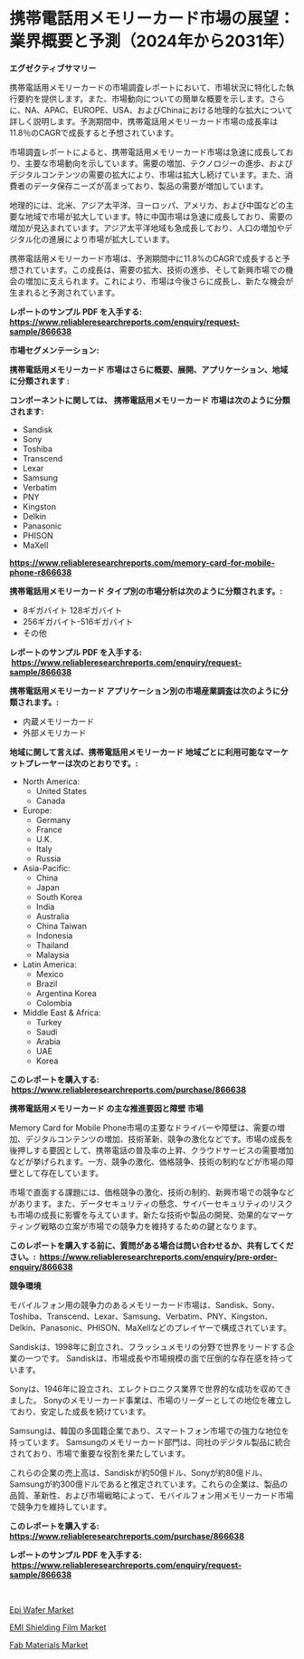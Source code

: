 <p><h1>携帯電話用メモリーカード市場の展望：業界概要と予測（2024年から2031年）</h1></p><p><strong>エグゼクティブサマリー</strong></p>
<p><p>携帯電話用メモリーカードの市場調査レポートにおいて、市場状況に特化した執行要約を提供します。また、市場動向についての簡単な概要を示します。さらに、NA、APAC、EUROPE、USA、およびChinaにおける地理的な拡大について詳しく説明します。予測期間中、携帯電話用メモリーカード市場の成長率は11.8％のCAGRで成長すると予想されています。</p><p>市場調査レポートによると、携帯電話用メモリーカード市場は急速に成長しており、主要な市場動向を示しています。需要の増加、テクノロジーの進歩、およびデジタルコンテンツの需要の拡大により、市場は拡大し続けています。また、消費者のデータ保存ニーズが高まっており、製品の需要が増加しています。</p><p>地理的には、北米、アジア太平洋、ヨーロッパ、アメリカ、および中国などの主要な地域で市場が拡大しています。特に中国市場は急速に成長しており、需要の増加が見込まれています。アジア太平洋地域も急成長しており、人口の増加やデジタル化の進展により市場が拡大しています。</p><p>携帯電話用メモリーカード市場は、予測期間中に11.8%のCAGRで成長すると予想されています。この成長は、需要の拡大、技術の進歩、そして新興市場での機会の増加に支えられます。これにより、市場は今後さらに成長し、新たな機会が生まれると予測されています。</p></p>
<p><strong>レポートのサンプル PDF を入手する: <a href="https://www.reliableresearchreports.com/enquiry/request-sample/866638">https://www.reliableresearchreports.com/enquiry/request-sample/866638</a></strong></p>
<p><strong>市場セグメンテーション:</strong></p>
<p><strong> 携帯電話用メモリーカード 市場はさらに概要、展開、アプリケーション、地域に分類されます :</strong></p>
<p><strong>コンポーネントに関しては、 携帯電話用メモリーカード 市場は次のように分類されます: &nbsp;</strong></p>
<p><ul><li>Sandisk</li><li>Sony</li><li>Toshiba</li><li>Transcend</li><li>Lexar</li><li>Samsung</li><li>Verbatim</li><li>PNY</li><li>Kingston</li><li>Delkin</li><li>Panasonic</li><li>PHISON</li><li>MaXell</li></ul></p>
<p><strong><a href="https://www.reliableresearchreports.com/memory-card-for-mobile-phone-r866638">https://www.reliableresearchreports.com/memory-card-for-mobile-phone-r866638</a></strong></p>
<p><strong> 携帯電話用メモリーカード タイプ別の市場分析は次のように分類されます。:</strong></p>
<p><ul><li>8ギガバイト 128ギガバイト</li><li>256ギガバイト-516ギガバイト</li><li>その他</li></ul></p>
<p><strong>レポートのサンプル PDF を入手する: &nbsp;<a href="https://www.reliableresearchreports.com/enquiry/request-sample/866638">https://www.reliableresearchreports.com/enquiry/request-sample/866638</a></strong></p>
<p><strong> 携帯電話用メモリーカード アプリケーション別の市場産業調査は次のように分類されます。:</strong></p>
<p><ul><li>内蔵メモリーカード</li><li>外部メモリカード</li></ul></p>
<p><strong>地域に関して言えば、携帯電話用メモリーカード 地域ごとに利用可能なマーケットプレーヤーは次のとおりです。:</strong></p>
<p><ul>
    <li>
        North America:
        <ul>
            <li>United States</li>
            <li>Canada</li>
        </ul>
    </li>
    <li>
        Europe:
        <ul>
            <li>Germany</li>
            <li>France</li>
            <li>U.K.</li>
            <li>Italy</li>
            <li>Russia</li>
        </ul>
    </li>
    <li>
        Asia-Pacific:
        <ul>
            <li>China</li>
            <li>Japan</li>
            <li>South Korea</li>
            <li>India</li>
            <li>Australia</li>
            <li>China Taiwan</li>
            <li>Indonesia</li>
            <li>Thailand</li>
            <li>Malaysia</li>
        </ul>
    </li>
    <li>
        Latin America:
        <ul>
            <li>Mexico</li>
            <li>Brazil</li>
            <li>Argentina Korea</li>
            <li>Colombia</li>
        </ul>
    </li>
    <li>
        Middle East & Africa:
        <ul>
            <li>Turkey</li>
            <li>Saudi</li>
            <li>Arabia</li>
            <li>UAE</li>
            <li>Korea</li>
        </ul>
    </li>
    </ul></p>
<p><strong>このレポートを購入する: &nbsp;<a href="https://www.reliableresearchreports.com/purchase/866638">https://www.reliableresearchreports.com/purchase/866638</a></strong></p>
<p><strong>携帯電話用メモリーカード の主な推進要因と障壁 市場</strong></p>
<p><p>Memory Card for Mobile Phone市場の主要なドライバーや障壁は、需要の増加、デジタルコンテンツの増加、技術革新、競争の激化などです。市場の成長を後押しする要因として、携帯電話の普及率の上昇、クラウドサービスの需要増加などが挙げられます。一方、競争の激化、価格競争、技術の制約などが市場の障壁として存在しています。</p><p>市場で直面する課題には、価格競争の激化、技術の制約、新興市場での競争などがあります。また、データセキュリティの懸念、サイバーセキュリティのリスクも市場の成長に影響を与えています。新たな技術や製品の開発、効果的なマーケティング戦略の立案が市場での競争力を維持するための鍵となります。</p></p>
<p><strong>このレポートを購入する前に、質問がある場合は問い合わせるか、共有してください。:&nbsp; <a href="https://www.reliableresearchreports.com/enquiry/pre-order-enquiry/866638">https://www.reliableresearchreports.com/enquiry/pre-order-enquiry/866638</a></strong></p>
<p><strong>競争環境</strong></p>
<p><p>モバイルフォン用の競争力のあるメモリーカード市場は、Sandisk、Sony、Toshiba、Transcend、Lexar、Samsung、Verbatim、PNY、Kingston、Delkin、Panasonic、PHISON、MaXellなどのプレイヤーで構成されています。</p><p>Sandiskは、1998年に創立され、フラッシュメモリの分野で世界をリードする企業の一つです。 Sandiskは、市場成長や市場規模の面で圧倒的な存在感を持っています。</p><p>Sonyは、1946年に設立され、エレクトロニクス業界で世界的な成功を収めてきました。 Sonyのメモリーカード事業は、市場のリーダーとしての地位を確立しており、安定した成長を続けています。</p><p>Samsungは、韓国の多国籍企業であり、スマートフォン市場での強力な地位を持っています。 Samsungのメモリーカード部門は、同社のデジタル製品に統合されており、市場で重要な役割を果たしています。</p><p>これらの企業の売上高は、Sandiskが約50億ドル、Sonyが約80億ドル、Samsungが約300億ドルであると推定されています。これらの企業は、製品の品質、革新性、および市場戦略によって、モバイルフォン用メモリーカード市場で競争力を維持しています。</p></p>
<p><strong>このレポートを購入する: &nbsp; <a href="https://www.reliableresearchreports.com/purchase/866638">https://www.reliableresearchreports.com/purchase/866638</a></strong></p>
<p><strong>レポートのサンプル PDF を入手する: &nbsp;<a href="https://www.reliableresearchreports.com/enquiry/request-sample/866638">https://www.reliableresearchreports.com/enquiry/request-sample/866638</a></strong><strong></strong></p>
<p>&nbsp;</p>
<p><p><a href="https://www.linkedin.com/pulse/epi-wafer-market-size-global-industry-overview-segmentation-ahwec?trackingId=zW5drLd5NYJayqeu2AUmHQ%3D%3D">Epi Wafer Market</a></p><p><a href="https://www.linkedin.com/pulse/emi-shielding-film-market-dynamics-2024-2031-also-its-trends-n8rvf?trackingId=sC3U2k8LyR9MK7u7iznCyg%3D%3D">EMI Shielding Film Market</a></p><p><a href="https://www.linkedin.com/pulse/fab-materials-market-size-growth-forecast-from-2024-2031-efa5c?trackingId=owgnhD0f4lREO1EqHbroBA%3D%3D">Fab Materials Market</a></p></p>